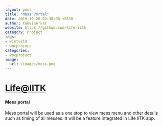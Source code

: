 ```yaml
---
layout: post
title: "Mess Portal"
date: 2019-10-26 02:38:00 +0530
author: tanvinerkar
website: https://github.com/life-iitk
category: Project
tags:
- winter19
- wocproject
categories:
- wocproject
image:
  url: /images/mess.png
---
```


# [Life@IITK](https://github.com/life-iitk)

#### Mess portal
 
 Mess portal will be used as a one stop to view mess menu and other details such as timing of all messes. It will be a feature integrated in Life IITK app.

